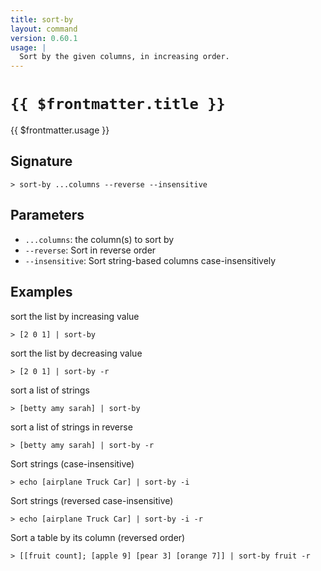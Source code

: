 ```yaml
---
title: sort-by
layout: command
version: 0.60.1
usage: |
  Sort by the given columns, in increasing order.
---
```


# `{{ $frontmatter.title }}`

<div style='white-space: pre-wrap;'>{{ $frontmatter.usage }}</div>

## Signature

`> sort-by ...columns --reverse --insensitive`

## Parameters

- `...columns`: the column(s) to sort by
- `--reverse`: Sort in reverse order
- `--insensitive`: Sort string-based columns case-insensitively

## Examples

sort the list by increasing value

```shell
> [2 0 1] | sort-by
```

sort the list by decreasing value

```shell
> [2 0 1] | sort-by -r
```

sort a list of strings

```shell
> [betty amy sarah] | sort-by
```

sort a list of strings in reverse

```shell
> [betty amy sarah] | sort-by -r
```

Sort strings (case-insensitive)

```shell
> echo [airplane Truck Car] | sort-by -i
```

Sort strings (reversed case-insensitive)

```shell
> echo [airplane Truck Car] | sort-by -i -r
```

Sort a table by its column (reversed order)

```shell
> [[fruit count]; [apple 9] [pear 3] [orange 7]] | sort-by fruit -r
```
